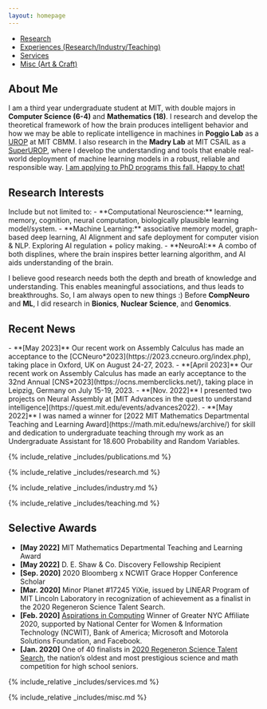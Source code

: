```yaml
---
layout: homepage
---
```

<nav class="sticky-nav">
  <ul>
    <li><a href="#research">Research</a></li>
    <li><a href="#research_exp">Experiences (Research/Industry/Teaching)</a></li>
    <li><a href="#services">Services</a></li>
    <li><a href="#misc">Misc (Art & Craft)</a></li>
  </ul>
</nav>

<h2 id="about">About Me</h2>

I am a third year undergraduate student at MIT, with double majors in **Computer Science (6-4)** and **Mathematics (18)**. I research and develop the theoretical framework of how the brain produces intelligent behavior and how we may be able to replicate intelligence in machines in **Poggio Lab** as a [UROP](https://cbmm.mit.edu/about/people/xie) at MIT CBMM. I also research in the **Madry Lab** at MIT CSAIL as a [SuperUROP](https://superurop.mit.edu/scholars/eva-yi-xie/), where I develop the understanding and tools that enable real-world deployment of machine learning models in a robust, reliable and responsible way. <u>I am applying to PhD programs this fall. Happy to chat!</u>

<h2 id="research">Research Interests</h2>
Include but not limited to:
- **Computational Neuroscience:** learning, memory, cognition, neural computation, biologically plausible learning model/system.
- **Machine Learning:** associative memory model, graph-based deep learning, AI Alignment and safe deployment for computer vision & NLP. Exploring AI regulation + policy making.
- **NeuroAI:** A combo of both displines, where the brain inspires better learning algorithm, and AI aids understanding of the brain.

I believe good research needs both the depth and breath of knowledge and understanding. This enables meaningful associations, and thus leads to breakthroughs. So, I am always open to new things :) Before **CompNeuro** and **ML**, I did research in **Bionics**, **Nuclear Science**, and **Genomics**.

<h2 id="news">Recent News</h2>
- **[May 2023]** Our recent work on Assembly Calculus has made an acceptance to the [CCNeuro*2023](https://2023.ccneuro.org/index.php), taking place in Oxford, UK on August 24-27, 2023. 
- **[April 2023]** Our recent work on Assembly Calculus has made an early acceptance to the 32nd Annual [CNS*2023](https://ocns.memberclicks.net/), taking place in Leipzig, Germany on July 15-19, 2023. 
- **[Nov. 2022]** I presented two projects on Neural Assembly at [MIT Advances in the quest to understand intelligence](https://quest.mit.edu/events/advances2022).
- **[May 2022]** I was named a winner for [2022 MIT Mathematics Departmental Teaching and Learning Award](https://math.mit.edu/news/archive/) for skill and
  dedication to undergraduate teaching through my work as an Undergraduate Assistant for 18.600 Probability and Random Variables.

{% include_relative _includes/publications.md %}

{% include_relative _includes/research.md %}

{% include_relative _includes/industry.md %}

{% include_relative _includes/teaching.md %}

<h2 id="awards">Selective Awards</h2>

- **[May 2022]** MIT Mathematics Departmental Teaching and Learning Award
- **[May 2022]** D. E. Shaw & Co. Discovery Fellowship Recipient
- **[Sep. 2020]** 2020 Bloomberg x NCWIT Grace Hopper Conference Scholar
- **[Mar. 2020]** Minor Planet #17245 YiXie, issued by LINEAR Program of MIT Lincoln Laboratory in recognization of achievement as a finalist in the 2020 Regeneron Science Talent Search.
- **[Feb. 2020]** [Aspirations in Computing](https://www.aspirations.org/) Winner of Greater NYC Affiliate 2020, supported by National Center for Women & Information Technology (NCWIT), Bank of America; Microsoft and Motorola Solutions Foundation, and Facebook.
- **[Jan. 2020]** One of 40 finalists in [2020 Regeneron Science Talent Search](https://www.societyforscience.org/regeneron-sts/2020-finalists/), the nation’s oldest and most prestigious science and math competition for high school seniors.

{% include_relative _includes/services.md %}

{% include_relative _includes/misc.md %}
